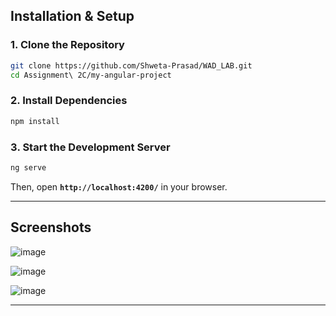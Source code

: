 ##  **Installation & Setup**   

### **1️. Clone the Repository**
```bash
git clone https://github.com/Shweta-Prasad/WAD_LAB.git
cd Assignment\ 2C/my-angular-project
```

### **2️. Install Dependencies**
```bash
npm install
```

### **3️. Start the Development Server**
```bash
ng serve
```
Then, open **`http://localhost:4200/`** in your browser.

---

##  **Screenshots**  
![image](https://github.com/user-attachments/assets/866377ce-6b0e-4eec-a393-f85c85705de7)

![image](https://github.com/user-attachments/assets/66dd1944-9045-4eee-b32a-3461391c2318)

![image](https://github.com/user-attachments/assets/fec5f52a-a050-4a40-b4a6-b00e276bca92)

---

